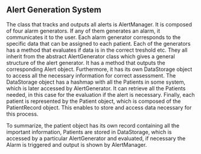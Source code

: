 ## Alert Generation System

The class that tracks and outputs all alerts is AlertManager. It is composed of four alarm generators. If any of them generates an alarm, it communicates it to the user.
Each alarm generator corresponds to the specific data that can be assigned to each patient. Each of the generators has a method that evaluates if data is in the correct treshold etc.
They all inherit from the abstract AlertGenerator class which gives a general structure of the alert generator.
It has a method that outputs the corresponding Alert object. Furthermore, it has its own DataStorage object to access all the necessary information for correct assessment.
The DataStorage object has a hashmap with all the Patients in some system, which is later accessed by AlertGenerator. It can retrieve all the Patients needed, in this case for the evaluation if the alert is necessary.
Finally, each patient is represented by the Patient object, which is composed of the PatientRecord object. This enables to store and access data necessary for this process.

To summarize, the patient object has its own record containing all the important information, Patients are stored in DataStorage, which is accessed by a particular AlertGenerator and evaluated, if necessary the Alarm is triggered and output is shown by AlertManager. 
 